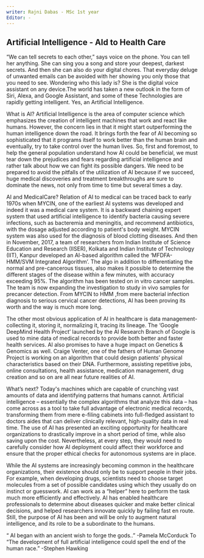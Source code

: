 ```yaml
---
writer: Rajni Dabas - MSc 1st year
Editor: -
---
```



## Artificial Intelligence - AId to Health Care

“We can tell secrets to each other,” says voice on the phone. You can tell her anything. She can sing you a song and store your deepest, darkest secrets. And then she can also do your digital chores. That everyday deluge of unwanted emails can be avoided with her showing you only those that you need to see. Wondering who this lady is? She is the digital voice assistant on any device.The world has taken a new outlook in the form of Siri, Alexa, and Google Assistant, and some of these Technologies are rapidly getting intelligent. Yes, an Artificial Intelligence.

What is AI?
Artificial Intelligence is the area of computer science which emphasizes the creation of intelligent machines that work and react like humans. 
However, the concern lies in that it might start outperforming the human intelligence down the road. It brings forth the fear of AI becoming so sophisticated that it programs itself to work better than the human brain and eventually, try to take control over the human lives. 
So, first and foremost, to help the general population understand how AI could be beneficial, we must tear down the prejudices and fears regarding artificial intelligence and rather talk about how we can fight its possible dangers. We need to be prepared to avoid the pitfalls of the utilization of AI because if we succeed, huge medical discoveries and treatment breakthroughs are sure to dominate the news, not only from time to time but several times a day. 

AI and MedicalCare? 
Relation of AI to medical can be traced back to early 1970s when MYCIN, one of the earliest AI systems was developed and indeed it was a medical care system. It is a backward chaining expert system that used artificial intelligence to identify bacteria causing severe infections, such as bacteremia and meningitis, and recommend antibiotics, with the dosage adjusted according to patient's body weight. MYCIN system was also used for the diagnosis of blood clotting diseases. 
And then in November, 2017, a team of researchers from Indian Institute of Science Education and Research (IISER), Kolkata and Indian Institute of Technology (IIT), Kanpur developed an AI-based algorithm called the ‘MFDFA-HMM/SVM Integrated Algorithm’. The algo in addition to differentiating the normal and pre-cancerous tissues, also makes it possible to determine the different stages of the disease within a few minutes, with accuracy exceeding 95%. The algorithm has been tested on in vitro cancer samples. The team is now expanding the investigation to study in vivo samples for precancer detection. From MYCIN to HMM ,from mere bacterial infection diagnosis to serious cervical cancer detections, AI has been proving its worth and the way is much more long.

The other most obvious application of AI in healthcare is data management- collecting it, storing it, normalizing it, tracing its lineage. The ‘Google DeepMind Health Project’ launched by the AI Research Branch of Google is used to mine data of medical records to provide both better and faster health services. AI also promises to have a huge impact on Genetics & Genomics as well. Craige Venter, one of the fathers of Human Genome Project is working on an algorithm that could design patients’ physical characteristics based on their DNA. Furthermore, assisting repetitive jobs, online consultations, health assistance, medication management, drug creation and so on are all near future realities of AI.

What’s next?
Today's machines which are capable of crunching vast amounts of data and identifying patterns that humans cannot. Artificial intelligence – essentially the complex algorithms that analyze this data – has come across as a tool to take full advantage of electronic medical records, transforming them from mere e-filing cabinets into full-fledged assistant to doctors aides that can deliver clinically relevant, high-quality data in real time. The use of AI has presented an exciting opportunity for healthcare organizations to drastically improve in a short period of time, while also saving upon the cost. Nevertheless, at every step, they would need to carefully consider how AI deployment could affect their workforce and ensure that the proper ethical checks for autonomous systems are in place.

While the AI systems are increasingly becoming common in the healthcare organizations, their existence should only be to support people in their jobs. For example, when developing drugs, scientists need to choose target molecules from a set of possible candidates using which they usually do on instinct or guesswork. AI can work as a “helper” here to perform the task much more efficiently and effectively. AI has enabled healthcare professionals to determine about diseases quicker and make better clinical decisions, and helped researchers innovate quickly by failing fast en route. Still, the purpose of AI has been and will be only to augment natural intelligence, and its role to be a subordinate to the humans.

“ AI began with an ancient wish to forge the gods..” -Pamela McCorduck
To
“The development of full artificial intelligence could spell the end of the human race.” -Stephen Hawking
